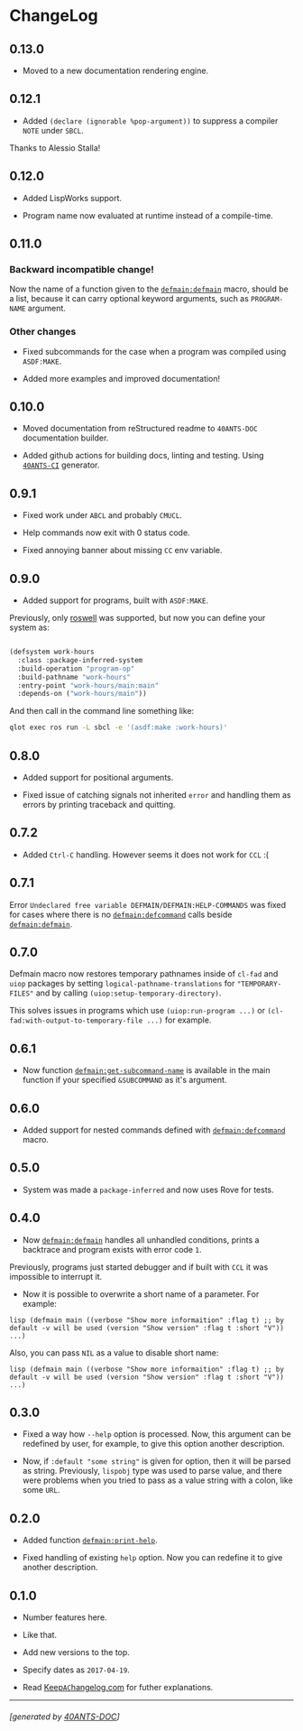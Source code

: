 <a id="x-28DEFMAIN-2FCHANGELOG-3A-40CHANGELOG-2040ANTS-DOC-2FLOCATIVES-3ASECTION-29"></a>

# ChangeLog

<a id="x-28DEFMAIN-2FCHANGELOG-3A-3A-7C0-2E13-2E0-7C-2040ANTS-DOC-2FLOCATIVES-3ASECTION-29"></a>

## 0.13.0

* Moved to a new documentation rendering engine.

<a id="x-28DEFMAIN-2FCHANGELOG-3A-3A-7C0-2E12-2E1-7C-2040ANTS-DOC-2FLOCATIVES-3ASECTION-29"></a>

## 0.12.1

* Added `(declare (ignorable %pop-argument))` to suppress a compiler `NOTE` under `SBCL`.

Thanks to Alessio Stalla!

<a id="x-28DEFMAIN-2FCHANGELOG-3A-3A-7C0-2E12-2E0-7C-2040ANTS-DOC-2FLOCATIVES-3ASECTION-29"></a>

## 0.12.0

* Added LispWorks support.

* Program name now evaluated at runtime instead of a compile-time.

<a id="x-28DEFMAIN-2FCHANGELOG-3A-3A-7C0-2E11-2E0-7C-2040ANTS-DOC-2FLOCATIVES-3ASECTION-29"></a>

## 0.11.0

<a id="backward-incompatible-change"></a>

### Backward incompatible change!

Now the name of a function given to the
[`defmain:defmain`][5e6b] macro, should be a list, because it
can carry optional keyword arguments, such as
`PROGRAM-NAME` argument.

<a id="other-changes"></a>

### Other changes

* Fixed subcommands for the case when a program was
  compiled using `ASDF:MAKE`.

* Added more examples and improved documentation!

<a id="x-28DEFMAIN-2FCHANGELOG-3A-3A-7C0-2E10-2E0-7C-2040ANTS-DOC-2FLOCATIVES-3ASECTION-29"></a>

## 0.10.0

* Moved documentation from reStructured readme to `40ANTS-DOC`
  documentation builder.

* Added github actions for building docs, linting and testing.
  Using [`40ANTS-CI`][3f72] generator.

<a id="x-28DEFMAIN-2FCHANGELOG-3A-3A-7C0-2E9-2E1-7C-2040ANTS-DOC-2FLOCATIVES-3ASECTION-29"></a>

## 0.9.1

* Fixed work under `ABCL` and probably `CMUCL`.

* Help commands now exit with 0 status code.

* Fixed annoying banner about missing `CC` env variable.

<a id="x-28DEFMAIN-2FCHANGELOG-3A-3A-7C0-2E9-2E0-7C-2040ANTS-DOC-2FLOCATIVES-3ASECTION-29"></a>

## 0.9.0

* Added support for programs, built with `ASDF:MAKE`.

Previously, only [roswell][795a] was supported, but now
you can define your system as:

```lisp

(defsystem work-hours
  :class :package-inferred-system
  :build-operation "program-op"
  :build-pathname "work-hours"
  :entry-point "work-hours/main:main"
  :depends-on ("work-hours/main"))
```
And then call in the command line something like:

```bash
qlot exec ros run -L sbcl -e '(asdf:make :work-hours)'
```
<a id="x-28DEFMAIN-2FCHANGELOG-3A-3A-7C0-2E8-2E0-7C-2040ANTS-DOC-2FLOCATIVES-3ASECTION-29"></a>

## 0.8.0

* Added support for positional arguments.

* Fixed issue of catching signals not inherited  `error` and
  handling them as errors by printing traceback and quitting.

<a id="x-28DEFMAIN-2FCHANGELOG-3A-3A-7C0-2E7-2E2-7C-2040ANTS-DOC-2FLOCATIVES-3ASECTION-29"></a>

## 0.7.2

* Added `Ctrl-C` handling. However seems it does not work for `CCL` :(

<a id="x-28DEFMAIN-2FCHANGELOG-3A-3A-7C0-2E7-2E1-7C-2040ANTS-DOC-2FLOCATIVES-3ASECTION-29"></a>

## 0.7.1

Error `Undeclared free variable DEFMAIN/DEFMAIN:HELP-COMMANDS` was
fixed for cases where there is no [`defmain:defcommand`][ab14] calls beside [`defmain:defmain`][5e6b].

<a id="x-28DEFMAIN-2FCHANGELOG-3A-3A-7C0-2E7-2E0-7C-2040ANTS-DOC-2FLOCATIVES-3ASECTION-29"></a>

## 0.7.0

Defmain macro now restores temporary pathnames inside of `cl-fad` and
`uiop` packages by setting `logical-pathname-translations` for
`"TEMPORARY-FILES"` and by calling
`(uiop:setup-temporary-directory)`.

This solves issues in programs which use `(uiop:run-program ...)` or
`(cl-fad:with-output-to-temporary-file ...)` for example.

<a id="x-28DEFMAIN-2FCHANGELOG-3A-3A-7C0-2E6-2E1-7C-2040ANTS-DOC-2FLOCATIVES-3ASECTION-29"></a>

## 0.6.1

* Now function [`defmain:get-subcommand-name`][b4a1] is available in the main function
if your specified `&SUBCOMMAND` as it's argument.

<a id="x-28DEFMAIN-2FCHANGELOG-3A-3A-7C0-2E6-2E0-7C-2040ANTS-DOC-2FLOCATIVES-3ASECTION-29"></a>

## 0.6.0

* Added support for nested commands defined with [`defmain:defcommand`][ab14] macro.

<a id="x-28DEFMAIN-2FCHANGELOG-3A-3A-7C0-2E5-2E0-7C-2040ANTS-DOC-2FLOCATIVES-3ASECTION-29"></a>

## 0.5.0

* System was made a `package-inferred` and now uses Rove for tests.

<a id="x-28DEFMAIN-2FCHANGELOG-3A-3A-7C0-2E4-2E0-7C-2040ANTS-DOC-2FLOCATIVES-3ASECTION-29"></a>

## 0.4.0

* Now [`defmain:defmain`][5e6b] handles all unhandled conditions, prints a backtrace
  and program exists with error code `1`.

Previously, programs just started debugger and if built with `CCL` it
  was impossible to interrupt it.
* Now it is possible to overwrite a short name of a parameter.
  For example:

`lisp
  (defmain main ((verbose "Show more informaition"
                          :flag t) ;; by default -v will be used
                 (version "Show version"
                          :flag t
                          :short "V"))
    ...)
`

Also, you can pass `NIL` as a value to disable short name:

  `lisp
  (defmain main ((verbose "Show more informaition"
                          :flag t) ;; by default -v will be used
                 (version "Show version"
                          :flag t
                          :short "V"))
    ...)
`

<a id="x-28DEFMAIN-2FCHANGELOG-3A-3A-7C0-2E3-2E0-7C-2040ANTS-DOC-2FLOCATIVES-3ASECTION-29"></a>

## 0.3.0

* Fixed a way how `--help` option is processed. Now, this argument
  can be redefined by user, for example, to give this option another
  description.

* Now, if `:default "some string"` is given for option, then it will
  be parsed as string. Previously, `lispobj` type was used to parse
  value, and there were problems when you tried to pass as a value
  string with a colon, like some `URL`.

<a id="x-28DEFMAIN-2FCHANGELOG-3A-3A-7C0-2E2-2E0-7C-2040ANTS-DOC-2FLOCATIVES-3ASECTION-29"></a>

## 0.2.0

* Added function [`defmain:print-help`][da64].

* Fixed handling of existing `help` option. Now you can redefine it
  to give another description.

<a id="x-28DEFMAIN-2FCHANGELOG-3A-3A-7C0-2E1-2E0-7C-2040ANTS-DOC-2FLOCATIVES-3ASECTION-29"></a>

## 0.1.0

* Number features here.

* Like that.

* Add new versions to the top.

* Specify dates as `2017-04-19`.

* Read [Keep`AC`hangelog.com][eeaa] for futher
  explanations.


[ab14]: README.md#x-28DEFMAIN-3ADEFCOMMAND-20-2840ANTS-DOC-2FLOCATIVES-3AMACRO-29-29
[5e6b]: README.md#x-28DEFMAIN-3ADEFMAIN-20-2840ANTS-DOC-2FLOCATIVES-3AMACRO-29-29
[b4a1]: README.md#x-28DEFMAIN-3AGET-SUBCOMMAND-NAME-20FUNCTION-29
[da64]: README.md#x-28DEFMAIN-3APRINT-HELP-20FUNCTION-29
[eeaa]: http://keepachangelog.com/
[3f72]: https://40ants.com/ci/
[795a]: https://github.com/roswell/roswell

* * *
###### [generated by [40ANTS-DOC](https://40ants.com/doc/)]
